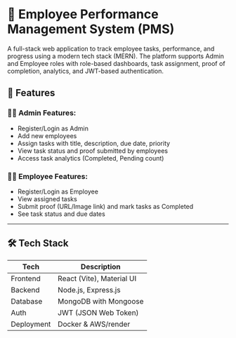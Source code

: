 ﻿# 🚀 Employee Performance Management System (PMS)

A full-stack web application to track employee tasks, performance, and progress using a modern tech stack (MERN). The platform supports Admin and Employee roles with role-based dashboards, task assignment, proof of completion, analytics, and JWT-based authentication.


## 🔧 Features

### 👨‍💼 Admin Features:
- Register/Login as Admin
- Add new employees
- Assign tasks with title, description, due date, priority
- View task status and proof submitted by employees
- Access task analytics (Completed, Pending count)

### 👨‍🔧 Employee Features:
- Register/Login as Employee
- View assigned tasks
- Submit proof (URL/Image link) and mark tasks as Completed
- See task status and due dates

---

## 🛠️ Tech Stack

| Tech        | Description                 |
|-------------|-----------------------------|
| Frontend    | React (Vite), Material UI   |
| Backend     | Node.js, Express.js         |
| Database    | MongoDB with Mongoose       |
| Auth        | JWT (JSON Web Token)        |
| Deployment  | Docker & AWS/render


